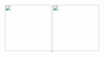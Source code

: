 <p align="center">
  <a href="https://github.com/imamrdn">
    <img height="150em" src="https://github-readme-stats.vercel.app/api?username=imamrdn&show_icons=true&theme=dark" />
    <img height="150em" src="https://github-readme-stats.vercel.app/api/top-langs/?username=imamrdn&layout=compact&theme=dark"/>
  </a>
</p>
